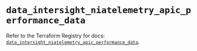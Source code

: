 # `data_intersight_niatelemetry_apic_performance_data`

Refer to the Terraform Registry for docs: [`data_intersight_niatelemetry_apic_performance_data`](https://registry.terraform.io/providers/ciscodevnet/intersight/1.0.71/docs/data-sources/niatelemetry_apic_performance_data).
